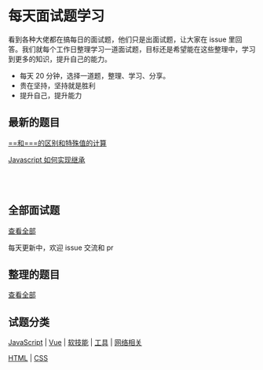 # 每天面试题学习

看到各种大佬都在搞每日的面试题，他们只是出面试题，让大家在 issue 里回答。我们就每个工作日整理学习一道面试题，目标还是希望能在这些整理中，学习到更多的知识，提升自己的能力。

- 每天 20 分钟，选择一道题，整理、学习、分享。
- 贵在坚持，坚持就是胜利
- 提升自己，提升能力

## 最新的题目

[\==和===的区别和特殊值的计算](https://github.com/kaisa911/DailyInterviewQuestion/blob/master/Questions/==和===的区别和特殊值的计算.md)

[Javascript 如何实现继承](https://github.com/kaisa911/DailyInterviewQuestion/blob/master/Questions/Javascript如何实现继承.md)

<br/>
<br/>

## 全部面试题

[查看全部](https://github.com/kaisa911/DailyInterviewQuestion/blob/master/questionList.md)

每天更新中，欢迎 issue 交流和 pr

## 整理的题目

[查看全部](https://github.com/kaisa911/DailyInterviewQuestion/blob/master/answerList.md)

## 试题分类

[JavaScript](https://github.com/kaisa911/DailyInterviewQuestion/blob/master/Classification/JavaScript.md) | [Vue](https://github.com/kaisa911/DailyInterviewQuestion/blob/master/Classification/Vue.md) | [软技能](https://github.com/kaisa911/DailyInterviewQuestion/blob/master/Classification/软技能.md) | [工具](https://github.com/kaisa911/DailyInterviewQuestion/blob/master/Classification/Tool.md) | [网络相关](https://github.com/kaisa911/DailyInterviewQuestion/blob/master/Classification/Network.md)

[HTML](https://github.com/kaisa911/DailyInterviewQuestion/blob/master/Classification/Html.md) | [CSS](https://github.com/kaisa911/DailyInterviewQuestion/blob/master/Classification/CSS.md)
